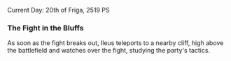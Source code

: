 Current Day: 20th of Friga, 2519 PS
### The Fight in the Bluffs
As soon as the fight breaks out, Ileus teleports to a nearby cliff, high above the battlefield and watches over the fight, studying the party's tactics.